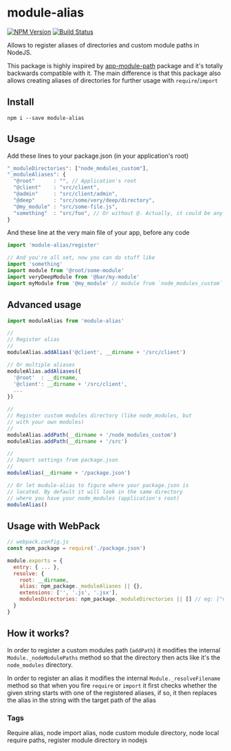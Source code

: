 # module-alias
[![NPM Version][npm-image]][npm-url]
[![Build Status][travis-image]][travis-url]

Allows to register aliases of directories and custom module paths in NodeJS.

This package is highly inspired by [app-module-path](https://www.npmjs.com/package/app-module-path) package and it's totally backwards compatible with it. The main difference is that this package also allows creating aliases of directories for further usage with `require`/`import`

## Install

```
npm i --save module-alias
```

## Usage

Add these lines to your package.json (in your application's root)

```js
"_moduleDirectories": ["node_modules_custom"],
"_moduleAliases": {
  "@root"      : "", // Application's root
  "@client"    : "src/client",
  "@admin"     : "src/client/admin",
  "@deep"      : "src/some/very/deep/directory",
  "@my_module" : "src/some-file.js",
  "something"  : "src/foo", // Or without @. Actually, it could be any string
}
```

And these line at the very main file of your app, before any code

```js
import 'module-alias/register'

// And you're all set, now you can do stuff like
import 'something'
import module from '@root/some-module'
import veryDeepModule from '@bar/my-module'
import myModule from '@my_module' // module from `node_modules_custom` directory
```

## Advanced usage

```js
import moduleAlias from 'module-alias'

//
// Register alias
//
moduleAlias.addAlias('@client', __dirname + '/src/client')

// Or multiple aliases
moduleAlias.addAliases({
  '@root'  : __dirname,
  '@client': __dirname + '/src/client',
  ...
})

//
// Register custom modules directory (like node_modules, but
// with your own modules)
//
moduleAlias.addPath(__dirname + '/node_modules_custom')
moduleAlias.addPath(__dirname + '/src')

//
// Import settings from package.json
//
moduleAlias(__dirname + '/package.json')

// Or let mudule-alias to figure where your package.json is
// located. By default it will look in the same directory
// where you have your node_modules (application's root)
moduleAlias()
```

## Usage with WebPack

```js
// webpack.config.js
const npm_package = require('./package.json')

module.exports = {
  entry: { ... },
  resolve: {
    root: __dirname,
    alias: npm_package._moduleAliases || {},
    extensions: ['', '.js', '.jsx'],
    modulesDirectories: npm_package._moduleDirectories || [] // eg: ["node_modules", "node_modules_custom", "src"]
  }
}
```

## How it works?

In order to register a custom modules path (`addPath`) it modifies the internal `Module._nodeModulePaths` method so that the directory then acts like it's the `node_modules` directory.

In order to register an alias it modifies the internal `Module._resolveFilename` method so that when you fire `require` or `import` it first checks whether the given string starts with one of the registered aliases, if so, it then replaces the alias in the string with the target path of the alias


### Tags
Require alias, node import alias, node custom module directory, node local require paths, register module directory in nodejs

[npm-image]: https://img.shields.io/npm/v/module-alias.svg
[npm-url]: https://npmjs.org/package/module-alias
[travis-image]: https://img.shields.io/travis/ilearnio/module-alias/master.svg
[travis-url]: https://travis-ci.org/ilearnio/module-alias
